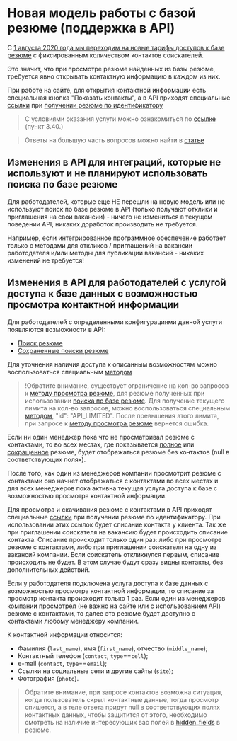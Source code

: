 # Новая модель работы с базой резюме (поддержка в API)

С [1 августа 2020 года мы переходим на новые тарифы доступов к базе резюме](https://hh.ru/article/26941) с фиксированным количеством контактов соискателей.

Это значит, что при просмотре резюме найденных из базы резюме, требуется явно открывать контактную информацию в каждом из них.

При работе на сайте, для открытия контактной информации есть специальная кнопка "Показать контакты", а в API приходят специальные [ссылки](/docs/resumes.md#actions-object) при [получении резюме по идентификатору](/docs/resumes.md#item)

> С условиями оказания услуги можно ознакомиться по [ссылке](https://hh.ru/conditions) (пункт 3.40.)

> Ответы на большую часть вопросов можно найти в [статье](https://hh.ru/article/27029)

## Изменения в API для интеграций, которые не используют и не планируют использовать поиска по базе резюме

Для работодателей, которые еще НЕ перешли на новую модель или не используют поиск по базе резюме в API (только получают отклики и приглашения на свои вакансии) - ничего не измениться в текущем поведении API, никаких доработок производить не требуется.

Например, если интегрированное программное обеспечение работает только с методами для откликов / приглашений на вакансии работодателя и/или методы для публикации вакансий - никаких изменений не требуется!

## Изменения в API для работодателей с услугой доступа к базе данных с возможностью просмотра контактной информации

Для работодателей с определенными конфигурациями данной услуги появляются возможности в API:

* [Поиск резюме](/docs/resumes_search.md)
* [Cохраненные поиски резюме](/docs/resumes_saved_searches.md)

Для уточнения наличия доступа к описанным возможностям можно воспользоваться специальным [методом](/docs/payable/employer_methods.md)

> !Обратите внимание, существует ограничение на кол-во запросов к [методу просмотра резюме](/docs/resumes.md#item), для резюме полученных при использовании [поиска по базе резюме](/docs/resumes_search.md). Для получение текущего лимита на кол-во запросов, можно воспользоваться специальным [методом](/docs/payable/employer_services.md#payable-api-actions), "id": "API_LIMITED". После превышения этого лимита, при запросе к [методу просмотра резюме](/docs/resumes.md#item) вернется ошибка.

Если ни один менеджер пока что не просматривал резюме с контактами, то во всех местах, где показывается [полное](/docs/resumes.md#items) 
или [сокращенное](/docs/resumes.md#resume-short) резюме, будет отображаться резюме без контактов (null в соответствующих полях).

После того, как один из менеджеров компании просмотрит резюме с контактами оно начнет отображаться с контактами во всех местах и для всех 
менеджеров пока активна текущая услуга доступа к базе с возможностью просмотра контактной информации.

Для просмотра и скачивания резюме с контактами в API приходят специальные [ссылки](/docs/resumes.md#actions-object) при получении резюме по идентификатору.
При использовании этих ссылок будет списание контакта у клиента. Так же при приглашении соискателя на вакансию будет происходить списание контакта. 
Списание происходит только один раз: либо при просмотре резюме с контактами, либо при приглашении соискателя на одну из вакансий компании.
Если соискатель откликнулся первым, списание происходить не будет. В этом случае будут сразу видны контакты, без дополнительных действий.

Если у работодателя подключена услуга доступа к базе данных с возможностью просмотра контактной информации, то списание за просмотр контакта происходит только 1 раз.
Если один из менеджеров компании просмотрел (не важно на сайте или с использованием API) резюме с контактами, то далее это резюме 
будет доступно с контактами любому менеджеру компании.

<a name="contact-data"></a>
К контактной информации относится:
* Фамилия (`last_name`), имя (`first_name`), отчество (`middle_name`);
* Контактный телефон (`contact`, `type`==`cell`);
* e-mail (`contact`, `type`==`email`);
* Ссылки на социальные сети и другие сайты (`site`);
* Фотография (`photo`).

> Обратите внимание, при запросе контактов возможна ситуация, когда пользователь скрыл контактные данные, тогда просмотр спишется, а в теле ответа придут null в соответствующих полях контактных данных, чтобы защитится от этого, необходимо смотреть на наличие интересующих вас полей в [hidden_fields](/docs/resumes.md#hidden-fields) в резюме.
